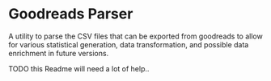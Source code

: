Goodreads Parser
================

A utility to parse the CSV files that can be exported from goodreads to allow for various statistical generation, data transformation, and possible data enrichment in future versions.


TODO this Readme will need a lot of help..